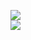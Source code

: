 [![](https://img.shields.io/badge/Made%20With-Github%20Spray-lightgrey.svg?style=for-the-badge&logo=github)](https://github.com/Annihil/github-spray#29905)  
[![](https://i.imgur.com/2DrTn0Z.gif)](https://github.com/Annihil/github-spray)